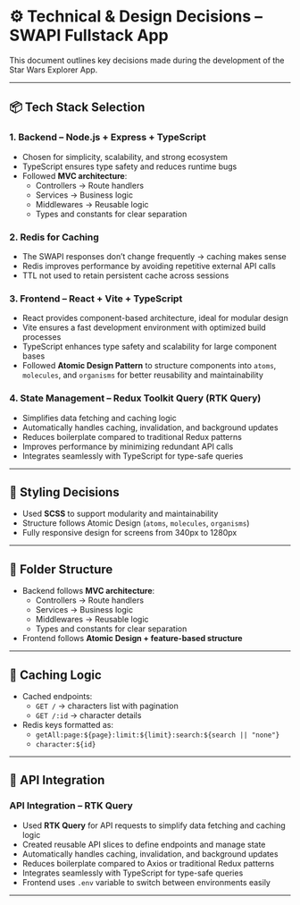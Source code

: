 # ⚙️ Technical & Design Decisions – SWAPI Fullstack App

This document outlines key decisions made during the development of the Star Wars Explorer App.

---

## 📦 Tech Stack Selection

### 1. **Backend – Node.js + Express + TypeScript**
- Chosen for simplicity, scalability, and strong ecosystem
- TypeScript ensures type safety and reduces runtime bugs
- Followed **MVC architecture**:
    - Controllers → Route handlers
    - Services → Business logic
    - Middlewares → Reusable logic
    - Types and constants for clear separation

### 2. **Redis for Caching**
- The SWAPI responses don’t change frequently → caching makes sense
- Redis improves performance by avoiding repetitive external API calls
- TTL not used to retain persistent cache across sessions

### 3. **Frontend – React + Vite + TypeScript**
- React provides component-based architecture, ideal for modular design
- Vite ensures a fast development environment with optimized build processes
- TypeScript enhances type safety and scalability for large component bases
- Followed **Atomic Design Pattern** to structure components into `atoms`, `molecules`, and `organisms` for better reusability and maintainability

### 4. **State Management – Redux Toolkit Query (RTK Query)**
- Simplifies data fetching and caching logic
- Automatically handles caching, invalidation, and background updates
- Reduces boilerplate compared to traditional Redux patterns
- Improves performance by minimizing redundant API calls
- Integrates seamlessly with TypeScript for type-safe queries

---

## 🎨 Styling Decisions

- Used **SCSS** to support modularity and maintainability
- Structure follows Atomic Design (`atoms`, `molecules`, `organisms`)
- Fully responsive design for screens from 340px to 1280px

---

## 📁 Folder Structure

- Backend follows **MVC architecture**:
  - Controllers → Route handlers
  - Services → Business logic
  - Middlewares → Reusable logic
  - Types and constants for clear separation
- Frontend follows **Atomic Design + feature-based structure**

---

## 🧠 Caching Logic

- Cached endpoints:
  - `GET /` → characters list with pagination
  - `GET /:id` → character details
- Redis keys formatted as:  
  - `getAll:page:${page}:limit:${limit}:search:${search || "none"}`
  - `character:${id}`

---

## 📡 API Integration

### API Integration – RTK Query

- Used **RTK Query** for API requests to simplify data fetching and caching logic
- Created reusable API slices to define endpoints and manage state
- Automatically handles caching, invalidation, and background updates
- Reduces boilerplate compared to Axios or traditional Redux patterns
- Integrates seamlessly with TypeScript for type-safe queries
- Frontend uses `.env` variable to switch between environments easily

---

